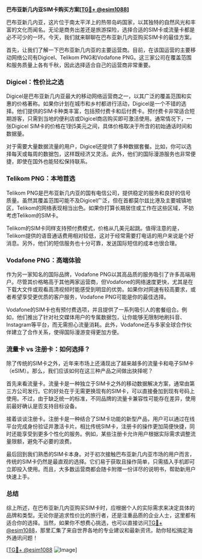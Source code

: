 **巴布亚新几内亚SIM卡购买方案[[TG💪+ @esim1088](https://t.me/s/esim1088)]**

巴布亚新几内亚，这片位于南太平洋上的热带岛屿国家，以其独特的自然风光和丰富的文化而闻名。无论是商务出差还是旅游探险，选择合适的SIM卡或流量卡都是必不可少的一环。今天，我们就来聊聊在巴布亚新几内亚购买SIM卡的最佳方案。

首先，让我们了解一下巴布亚新几内亚的主要运营商。目前，在该国运营的主要移动网络公司有Digicel、Telikom PNG和Vodafone PNG。这三家公司在覆盖范围和服务质量上各有千秋，因此选择适合自己的运营商非常重要。

### Digicel：性价比之选

Digicel是巴布亚新几内亚最大的移动网络运营商之一，以其广泛的覆盖范围和实惠的价格著称。如果你计划在城市和乡村都进行活动，Digicel是一个不错的选择。他们提供的SIM卡种类丰富，包括预付费卡和后付费卡。预付费卡非常适合短期游客，只需到当地的便利店或Digicel商店购买即可激活使用。通常情况下，一张Digicel SIM卡的价格在1到5美元之间，具体价格取决于所含的初始通话时间和数据量。

对于需要大量数据流量的用户，Digicel还提供了多种数据套餐。比如，你可以选择每天或每周的数据包，这样既经济又灵活。此外，他们的国际漫游服务也非常便捷，即使在国外也能轻松保持联系。

### Telikom PNG：本地首选

Telikom PNG是巴布亚新几内亚的国有电信公司，提供稳定的服务和良好的信号质量。虽然其覆盖范围可能不及Digicel广泛，但在首都莫尔兹比港及主要城镇地区，Telikom的网络表现相当出色。如果你打算长期居住或工作在这些区域，不妨考虑Telikom的SIM卡。

Telikom的SIM卡同样支持预付费模式，价格从几美元起跳。值得注意的是，Telikom提供的语音通话费用相对较低，这对于经常需要打电话的用户来说是个好消息。另外，他们的短信服务也十分可靠，发送国际短信的成本也很合理。

### Vodafone PNG：高端体验

作为另一家知名的国际品牌，Vodafone PNG以其高品质的服务吸引了许多高端用户。尽管其价格略高于其他两家运营商，但Vodafone的网络速度更快，尤其是在下载大文件或观看高清视频时能感受到明显的优势。如果你对网速有较高要求，或者希望享受更优质的客户服务，Vodafone PNG可能是你的最佳选择。

Vodafone的SIM卡也有预付费选项，并且提供了一系列吸引人的套餐组合。例如，他们推出了针对社交媒体用户的专属数据包，让你能够无限制地刷抖音、Instagram等平台，而无需担心流量消耗。此外，Vodafone还与多家全球合作伙伴建立了合作关系，使得国际漫游变得更加方便。

### 流量卡 vs 注册卡：如何选择？

除了传统的SIM卡之外，近年来市场上还涌现出了越来越多的流量卡和电子SIM卡（eSIM）。那么，我们应该如何在这三种产品之间做出抉择呢？

首先来看流量卡。流量卡是一种独立于SIM卡之外的移动数据解决方案，通常由第三方公司发行。它的好处在于无需更换现有的SIM卡，可以直接叠加到现有号码上使用。不过，由于缺乏统一的标准，不同品牌的流量卡兼容性可能存在差异，使用前最好确认是否支持目标设备。

接着谈谈注册卡。注册卡是一种结合了SIM卡功能的新型产品，用户可以通过在线平台完成身份验证并激活卡片。相比传统SIM卡，注册卡的操作更加简便快捷，同时还能享受到更多个性化的服务。例如，某些注册卡允许用户根据实际需求调整流量限额，避免不必要的浪费。

最后回到我们熟悉的SIM卡本身。对于初次接触巴布亚新几内亚市场的用户而言，传统的SIM卡仍然是最直观的选择。它们易于获取且操作简单，只需插入手机即可立即投入使用。而且，大多数运营商都会随卡附赠一份详尽的说明书，帮助新用户快速上手。

### 总结

综上所述，在巴布亚新几内亚购买SIM卡时，应根据个人的实际需求来决定具体的品牌和类型。无论你是追求性价比的旅行者，还是注重品质的企业人士，这里都有适合你的选择。当然，如果你不想费心挑选，也可以直接访问[TG💪+ @esim1088](https://t.me/s/esim1088)，那里汇集了来自世界各地的专业建议和最新资讯，助你轻松搞定海外通讯问题！

[[TG💪+ @esim1088](https://t.me/s/esim1088) ![Image](https://i.postimg.cc/4NQfJmqS/Snipaste-2025-05-13-00-14-12.png)]
